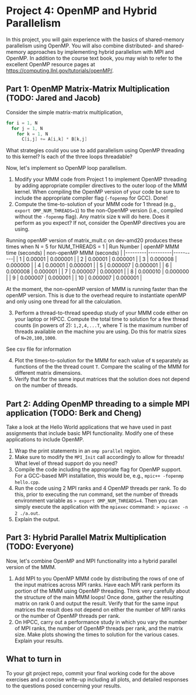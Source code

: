 # Project 4: OpenMP and Hybrid Parallelism 

In this project, you will gain experience with the basics of shared-memory parallelism using OpenMP. 
You will also combine distributed- and shared-memory approaches by implementing hybrid parallelism with MPI and OpenMP. 
In addition to the course text book, you may wish to refer to the excellent OpenMP resource pages at <https://computing.llnl.gov/tutorials/openMP/>.

## Part 1: OpenMP Matrix-Matrix Multiplication (TODO: Jared and Jacob)

Consider the simple matrix-matrix multiplication,

```C
for i = 1, N
  for j = 1, N
    for k = 1, N
      C[i,j] += A[i,k] * B[k,j]
```

What strategies could you use to add parallelism using OpenMP threading to this kernel? Is each of the three loops threadable?

Now, let's implement so OpenMP loop parallelism.

1. Modify your MMM code from Project 1 to implement OpenMP threading by adding appropriate compiler directives to the outer loop of the MMM kernel. When compiling the OpenMP version of your code be sure to include the appropriate compiler flag (`-fopenmp` for GCC). Done!
2. Compute the time-to-solution of your MMM code for 1 thread (e.g., `export OMP_NUM_THREADS=1`) to the non-OpenMP version (i.e., compiled without the `-fopenmp` flag). Any matrix size `N` will do here. Does it perform as you expect? If not, consider the OpenMP directives you are using.

Running openMP version of matrix_mult.c on dev-amd20 produces these times when N = 5 for NUM_THREADS = 1
| Run Number | openMP MMM time (seconds) | non-openMP MMM (seconds) |
|---------|----------|----------|
|    1    |  0.00001 |    0.000001     |
|    2    |  0.00001 |    0.000001     |
|    3    |  0.000008 |    0.000000     |
|    4    |  0.00001 |    0.000001     |
|    5    |  0.000007 |    0.000001     |
|    6    |  0.000008 |    0.000001     |
|    7    |  0.000007 |    0.000001     |
|    8    |  0.000010 |    0.000000     |
|    9    |  0.000007 |    0.000001     |
|    10    |  0.000007 |    0.000001     |

At the moment, the non-openMP version of MMM is running faster than the openMP version. This is due to the overhead require to instantiate openMP and only using one thread for all the calculation. 

3. Perform a thread-to-thread speedup study of your MMM code either on your laptop or HPCC. Compute the total time to solution for a few thread counts (in powers of 2): `1,2,4,...T`, where T is the maximum number of threads available on the machine you are using. Do this for matrix sizes of `N=20,100,1000`.

See csv file for information

4. Plot the times-to-solution for the MMM for each value of `N` separately as functions of the the thread count `T`. Compare the scaling of the MMM for different matrix dimensions.
5. Verify that for the same input matrices that the solution does not depend on the number of threads.

## Part 2: Adding OpenMP threading to a simple MPI application (TODO: Berk and Cheng)

Take a look at the Hello World applications that we have used in past assignments that include basic MPI functionality. Modify one of these applications to include OpenMP. 

1. Wrap the print statements in an `omp parallel` region.
2. Make sure to modify the `MPI_Init` call accordingly to allow for threads! What level of thread support do you need?
3. Compile the code including the appropriate flag for OpenMP support. For a GCC-based MPI installation, this would be, e.g., `mpic++ -fopenmp hello.cpp`.
4. Run the code using 2 MPI ranks and 4 OpenMP threads per rank. To do this, prior to executing the run command, set the number of threads environment variable as `> export OMP_NUM_THREADS=4`. Then you can simply execute the application with the `mpiexec` command: `> mpiexec -n 2 ./a.out`.
5. Explain the output.

## Part 3: Hybrid Parallel Matrix Multiplication (TODO: Everyone)

Now, let's combine OpenMP and MPI functionality into a hybrid parallel version of the MMM. 

1. Add MPI to  you OpenMP MMM code by distributing the rows of one of the input matrices across MPI ranks. Have each MPI rank perform its portion of the MMM using OpenMP threading. Think very carefully about the structure of the main MMM loops! Once done, gather the resulting matrix on rank 0 and output the result. Verify that for the same input matrices the result does not depend on either the number of MPI ranks or the number of OpenMP threads per rank. 
2. On HPCC, carry out a performance study in which you vary the number of MPI ranks, the number of OpenMP threads per rank, and the matrix size. Make plots showing the times to solution for the various cases. Explain your results.

## What to turn in

To your git project repo, commit your final working code for the above exercises and a concise write-up including all plots, and detailed responses to the questions posed concerning your results. 

